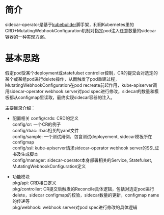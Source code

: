 # 简介

sidecar-operator是基于[kubebuilder](https://github.com/kubernetes-sigs/kubebuilder)脚手架，利用Kubernetes里的CRD+MutatingWebhookConfiguration机制对指定pod注入任意数量的sidecar容器的一种实现方案。

# 基本思路
假定pod受某个deployment或statefulset controller控制，CR的提交会对选定的某个或某组pod进行delete操作，从而触发了pod重建过程，MutatingWebhookConfiguration在pod recreate前起作用，kube-apiserver调用sidecar-operator webhook server对pod spec进行修改，sidecar的数量和模板都从configmap里读取，最终实现sidecar容器的注入。

主要目录介绍：
- 配置相关
config/crds: CRD的定义  
config/cr: 一个CR的例子  
config/rbac: rbac相关的yaml文件  
config/sample: 一个测试用例，包含测试deployement, sidecar模板所在configmap  
config/ssl: kube-apiserver请求sidecar-operator webhook server的SSL证书及生成脚本  
config/manager: sidecar-operator本身部署相关的Service, Statefulset, MutatingWebhookConfiguration定义  

- 功能模块  
pkg/api: CRD接口定义  
pkg/controller: CR提交后触发的Reconcile具体逻辑，包括对选定pod进行delete，sidecar configmap的校验，sidecar数量的更新，configmap name的传递等  
pkg/webhook: webhook server对pod spec进行修改的具体逻辑  






